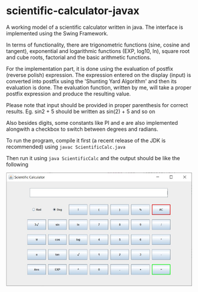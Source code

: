 # scientific-calculator-javax

A working model of a scientific calculator written in java.
The interface is implemented using the Swing Framework.

In terms of functionality, there are trigonometric functions (sine, cosine and tangent), exponential and logarithmic functions (EXP, log10, ln), square root and cube roots, factorial and the basic arithmetic functions.

For the implementation part, it is done using the evaluation of postfix (reverse polish) expression.
The expression entered on the display (input) is converted into postfix using the 'Shunting Yard Algorithm' and then its evaluation is done.
The evaluation function, written by me, will take a proper postfix expression and produce the resulting value.

Please note that input should be provided in proper parenthesis for correct results.
Eg. sin2 + 5 should be written as sin(2) + 5 and so on

Also besides digits, some constants like PI and e are also implemented alongwith a checkbox to switch between degrees and radians.

To run the program, compile it first (a recent release of the JDK is recommended) using
`javac ScientificCalc.java`

Then run it using `java ScientificCalc` and the output should be like the following


![plot](./plot.jpg)
